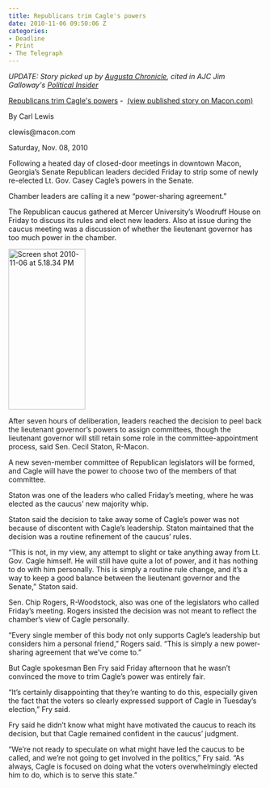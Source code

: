 ```yaml
---
title: Republicans trim Cagle's powers
date: 2010-11-06 09:50:06 Z
categories:
- Deadline
- Print
- The Telegraph
---
```


<p><em>UPDATE: Story picked up by </em><a href="http://chronicle.augusta.com/latest-news/2010-11-06/republicans-trim-lt-gov-cagles-powers?v=1289035239"><em>Augusta Chronicle</em></a><em>, cited in AJC Jim Galloway's </em><em><a href="http://blogs.ajc.com/political-insider-jim-galloway/2010/11/06/how-a-freshly-elected-casey-cagle-was-stripped-of-power/">Political Insider</a></em></p>
<p><a href="http://carlvlewis.net/wp-content/uploads/2010/11/Screen-shot-2010-11-06-at-5.18.34-PM.png"> </a></p>
<p><a href="http://www.macon.com/2010/11/06/1330589/republicans-trim-cagles-powers.html">Republicans trim Cagle's powers</a> -  <a href="http://www.macon.com/2010/11/06/1330589/republicans-trim-cagles-powers.html">(view published story on Macon.com)</a></p>
<p>By Carl Lewis</p>
<p>clewis@macon.com</p>
<p>Saturday, Nov. 08, 2010</p>
<p><a href="{{ site.baseurl }}/assets/Screen-shot-2010-11-06-at-5.18.34-PM.png"></a></p>
<p>Following a heated day of closed-door meetings in downtown Macon, Georgia’s Senate Republican leaders decided Friday to strip some of newly re-elected Lt. Gov. Casey Cagle’s powers in the Senate.</p>
<p>Chamber leaders are calling it a new “power-sharing agreement.”</p>
<p>The Republican caucus gathered at Mercer University’s Woodruff House on Friday to discuss its rules and elect new leaders. Also at issue during the caucus meeting was a discussion of whether the lieutenant governor has too much power in the chamber.</p>
<p><img class="alignright size-medium wp-image-320" title="Screen shot 2010-11-06 at 5.18.34 PM" src="{{ site.baseurl }}/assets/Screen-shot-2010-11-06-at-5.18.34-PM.png" alt="Screen shot 2010-11-06 at 5.18.34 PM" width="152" height="318" /></p>
<p><!--more--></p>
<p>After seven hours of deliberation, leaders reached the decision to peel back the lieutenant governor’s powers to assign committees, though the lieutenant governor will still retain some role in the committee-appointment process, said Sen. Cecil Staton, R-Macon.</p>
<p>A new seven-member committee of Republican legislators will be formed, and Cagle will have the power to choose two of the members of that committee.</p>
<p>Staton was one of the leaders who called Friday’s meeting, where he was elected as the caucus’ new majority whip.</p>
<p>Staton said the decision to take away some of Cagle’s power was not because of discontent with Cagle’s leadership. Staton maintained that the decision was a routine refinement of the caucus’ rules.</p>
<p>“This is not, in my view, any attempt to slight or take anything away from Lt. Gov. Cagle himself. He will still have quite a lot of power, and it has nothing to do with him personally. This is simply a routine rule change, and it’s a way to keep a good balance between the lieutenant governor and the Senate,” Staton said.</p>
<p>Sen. Chip Rogers, R-Woodstock, also was one of the legislators who called Friday’s meeting. Rogers insisted the decision was not meant to reflect the chamber’s view of Cagle personally.</p>
<p>“Every single member of this body not only supports Cagle’s leadership but considers him a personal friend,” Rogers said. “This is simply a new power-sharing agreement that we’ve come to.”</p>
<p>But Cagle spokesman Ben Fry said Friday afternoon that he wasn’t convinced the move to trim Cagle’s power was entirely fair.</p>
<p>“It’s certainly disappointing that they’re wanting to do this, especially given the fact that the voters so clearly expressed support of Cagle in Tuesday’s election,” Fry said.</p>
<p>Fry said he didn’t know what might have motivated the caucus to reach its decision, but that Cagle remained confident in the caucus’ judgment.</p>
<p>“We’re not ready to speculate on what might have led the caucus to be called, and we’re not going to get involved in the politics,” Fry said. “As always, Cagle is focused on doing what the voters overwhelmingly elected him to do, which is to serve this state.”</p>
